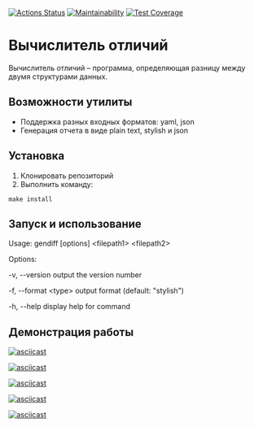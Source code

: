 [![Actions Status](https://github.com/krokojabba/frontend-project-46/workflows/hexlet-check/badge.svg)](https://github.com/krokojabba/frontend-project-46/actions)
[![Maintainability](https://api.codeclimate.com/v1/badges/a38bb9a18b243f5e3f15/maintainability)](https://codeclimate.com/github/krokojabba/frontend-project-46/maintainability)
[![Test Coverage](https://api.codeclimate.com/v1/badges/a38bb9a18b243f5e3f15/test_coverage)](https://codeclimate.com/github/krokojabba/frontend-project-46/test_coverage)

# Вычислитель отличий
Вычислитель отличий – программа, определяющая разницу между двумя структурами данных.

## Возможности утилиты
* Поддержка разных входных форматов: yaml, json
* Генерация отчета в виде plain text, stylish и json

## Установка
1. Клонировать репозиторий
2. Выполнить команду:
```
make install
```
## Запуск и использование
Usage: gendiff [options] \<filepath1\> \<filepath2\>

Options:

-v, --version        output the version number

-f, --format \<type\>  output format (default: "stylish")

-h, --help           display help for command

## Демонстрация работы
[![asciicast](https://asciinema.org/a/VYqTnXr4kKA0lqTIyvvoyJEN4.svg)](https://asciinema.org/a/VYqTnXr4kKA0lqTIyvvoyJEN4)

[![asciicast](https://asciinema.org/a/RbmlqREsVLAB7fdJvbQLA9GQv.svg)](https://asciinema.org/a/RbmlqREsVLAB7fdJvbQLA9GQv)

[![asciicast](https://asciinema.org/a/HG1FPTvKY5TNCkJrYyR5QJjz8.svg)](https://asciinema.org/a/HG1FPTvKY5TNCkJrYyR5QJjz8)

[![asciicast](https://asciinema.org/a/CPlpGcWSX4ZQdjyQ1zq8iRvBq.svg)](https://asciinema.org/a/CPlpGcWSX4ZQdjyQ1zq8iRvBq)

[![asciicast](https://asciinema.org/a/uBTQ1eKWqtFlvHYCG33CJS3Fu.svg)](https://asciinema.org/a/uBTQ1eKWqtFlvHYCG33CJS3Fu)
